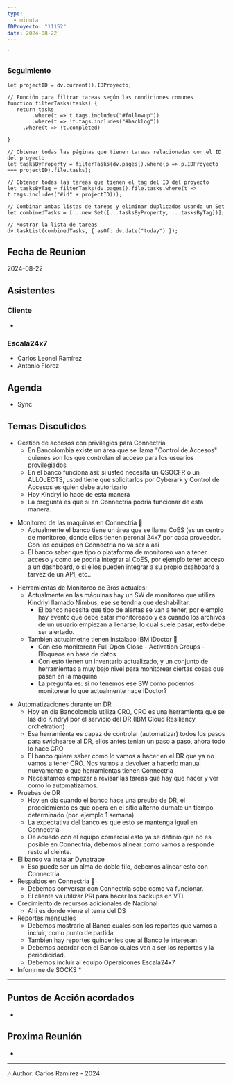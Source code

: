 ```yaml
---
type:
  - minuta
IDProyecto: "11152"
date: 2024-08-22
---
```

`

### Seguimiento

```dataviewjs
let projectID = dv.current().IDProyecto;

// Función para filtrar tareas según las condiciones comunes
function filterTasks(tasks) {
   return tasks
        .where(t => t.tags.includes("#followup"))
        .where(t => !t.tags.includes("#backlog"))
     .where(t => !t.completed)
        
}

// Obtener todas las páginas que tienen tareas relacionadas con el ID del proyecto
let tasksByProperty = filterTasks(dv.pages().where(p => p.IDProyecto === projectID).file.tasks);

// Obtener todas las tareas que tienen el tag del ID del proyecto
let tasksByTag = filterTasks(dv.pages().file.tasks.where(t => t.tags.includes("#id" + projectID)));

// Combinar ambas listas de tareas y eliminar duplicados usando un Set
let combinedTasks = [...new Set([...tasksByProperty, ...tasksByTag])];

// Mostrar la lista de tareas
dv.taskList(combinedTasks, { asOf: dv.date("today") });
 ```
## Fecha de Reunion
2024-08-22

## Asistentes

### Cliente
* 
### Escala24x7
- Carlos Leonel Ramírez
-  Antonio Florez

## Agenda
* Sync
## Temas Discutidos

- Gestion de accesos con privilegios para Connectria
	- En Bancolombia existe un área que se llama "Control de Accesos" quienes son los que controlan el acceso para los usuarios provilegiados
	- En el banco funciona asi: si usted necesita un QSOCFR o un ALLOJECTS, usted tiene que solicitarlos por Cyberark y Control de Accesos es quien debe autorizarlo
	* Hoy Kindryl lo hace de esta manera
	* La pregunta es que si en Connectria podria funcionar de esta manera.

* Monitoreo de las maquinas en Connectria 🚩
	* Actualmente el banco tiene un área que se llama CoES (es un centro de monitoreo, donde ellos tienen peronal 24x7 por cada proveedor. Con los equipos en Connectria no va ser a asi
	* El banco  saber que tipo o plataforma de monitoreo van a tener acceso y como se podria integrar al CoES, por ejemplo tener acceso a un dashboard, o si ellos pueden integrar a su propio dsahboard a tarvez de un API, etc..
- Herramientas de Monitoreo de 3ros actuales:
	- Actualmente en las máquinas hay un SW de monitoreo que utiliza Kindriyl llamado Nimbus, ese se tendria que deshabilitar.
		- El banco necesita que tipo de alertas se van a tener, por ejemplo hay evento que debe estar monitoreado y es cuando los archivos de un usuario empiezan a llenarse, lo cual suele pasar, esto debe ser alertado.
	* Tambien actualmetne tienen instalado IBM iDoctor 🚩
		* Con eso monitorean Full Open Close - Activation Groups - Bloqueos en base de datos
		* Con esto tienen un inventario actualizado,  y un conjunto de herramientas a muy bajo nivel para monitorear ciertas cosas que pasan en la maquina
		* La pregunta es: si no tenemos ese SW como podemos monitorear lo que actualmente hace iDoctor?

* Automatizaciones durante un DR
	* Hoy en dia Bancolombia utiliza CRO, CRO es una herramienta que se las dio Kindryl por el servicio del DR (IBM Cloud Resiliency orchetration)
	* Esa herramienta es capaz de controlar (automatizar) todos los pasos para swichearse al DR, ellos antes tenian un paso a paso, ahora todo lo hace CRO
	* El banco quiere saber como lo vamos a hacer en el DR que ya no vamos a tener CRO. Nos vamos a devolver a hacerlo manual nuevamente o que herramientas tienen Connectria
	* Necesitamos empezar a revisar las tareas que hay que hacer y ver como lo automatizamos. 
* Pruebas de DR
	* Hoy en dia cuando el banco hace una preuba de DR, el proceidmiento es que opera en el sitio alterno durnate un tiempo determinado (por. ejemplo 1 semana) 
	* La expectativa del banco es que esto se mantenga igual en Connectria
	* De acuedo con el equipo comercial esto ya se definio que no es posible en Connectria, debemos alinear como vamos a responde resto al cleinte.
* El banco va instalar Dynatrace
	* Eso puede ser un alma de doble filo, debemos alinear esto con Connectria
* Respaldos en Connectria 🚩
	* Debemos conversar con Connectria sobe como va funcionar.
	* El cliente va utilizar PRI para hacer los backups en VTL
* Crecimiento de recursos adicionales de Nacional
	* Ahi es donde viene el tema del DS
* Reportes mensuales
	* Debemos mostrarle al Banco cuales son los reportes que vamos a incluir, como punto de partida
	* Tambien hay reportes quincenles que al Banco le interesan
	* Debemos acordar con el Banco cuales van a ser los reportes y la periodicidad. 
	* Debemos incluir al equipo Operaicones Escala24x7
* Infomrme de SOCKS
	* 




---




## Puntos de Acción acordados
- 

## Proxima Reunión
*   

---
🎶
Author: Carlos Ramírez - 2024
